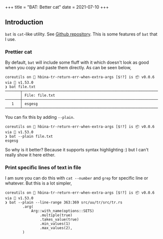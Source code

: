 +++
title = "BAT: Better cat"
date = 2021-07-10
+++

## Introduction

`bat` is `cat`-like utility.
See [Github repository](https://github.com/sharkdp/bat).
This is some features of `bat` that I use.

### Prettier cat

By default, `bat` will include some fluff with it which doesn't look as good when you copy and paste them directly. As can be seen below,

```shell
coreutils on  hbina-tr-return-err-when-extra-args [$!?] is 📦 v0.0.6 via 🦀 v1.53.0
❯ bat file.txt
───────┬────────────────────────────────────────────────────────────────────────────────────────────────────────────────────────────────────────────────────────────────────────────
       │ File: file.txt
───────┼────────────────────────────────────────────────────────────────────────────────────────────────────────────────────────────────────────────────────────────────────────────
   1   │ esgesg
───────┴────────────────────────────────────────────────────────────────────────────────────────────────────────────────────────────────────────────────────────────────────────────
```

You can fix this by adding `--plain`.

```shell
coreutils on  hbina-tr-return-err-when-extra-args [$!?] is 📦 v0.0.6 via 🦀 v1.53.0
❯ bat --plain file.txt
esgesg
```

So why is it better? Because it supports syntax highlighting :) but I can't really show it here either.

### Print specific lines of text in file

I am sure you can do this with `cat --number` and `grep` for specific line or whatever. But this is a lot simpler,

```shell
coreutils on  hbina-tr-return-err-when-extra-args [$!?] is 📦 v0.0.6 via 🦀 v1.53.0
❯ bat --plain --line-range 363:369 src/uu/tr/src/tr.rs
        .arg(
            Arg::with_name(options::SETS)
                .multiple(true)
                .takes_value(true)
                .min_values(1)
                .max_values(2),
        )
```
